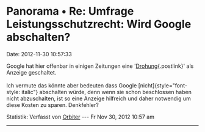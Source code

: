 Panorama • Re: Umfrage Leistungsschutzrecht: Wird Google abschalten?
====================================================================

Date: 2012-11-30 10:57:33

Google hat hier offenbar in einigen Zeitungen eine
\'[Drohung](https://t.co/nejirAG1){.postlink}\' als Anzeige geschaltet.\
\
Ich vermute das könnte aber bedeuten dass Google
[nicht]{style="font-style: italic"} abschalten würde, denn wenn sie
schon beschlossen haben nicht abzuschalten, ist so eine Anzeige
hilfreich und daher notwendig um diese Kosten zu sparen. Denkfehler?

Statistik: Verfasst von
[Orbiter](http://forum.yacy-websuche.de/memberlist.php?mode=viewprofile&u=2)
--- Fr Nov 30, 2012 10:57 am

------------------------------------------------------------------------
